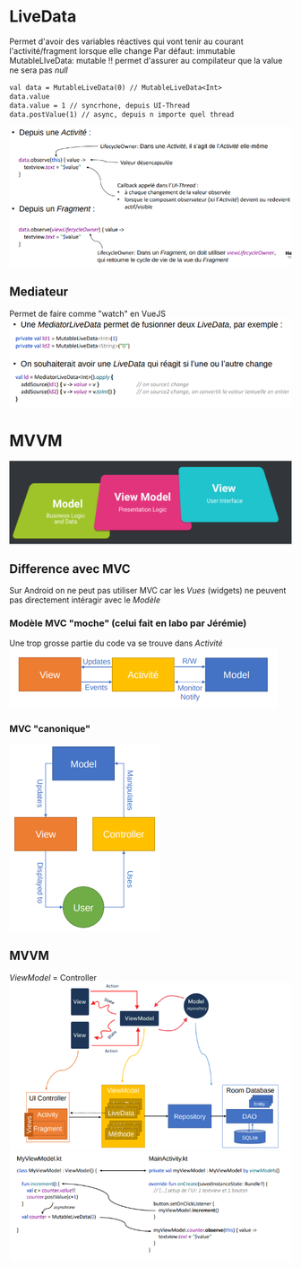 # LiveData
Permet d'avoir des variables réactives qui vont tenir au courant l'activité/fragment lorsque elle change
Par défaut: immutable
MutableLIveData: mutable
!! permet d'assurer au compilateur que la value ne sera pas *null*
```
val data = MutableLiveData(0) // MutableLiveData<Int>
data.value
data.value = 1 // syncrhone, depuis UI-Thread
data.postValue(1) // async, depuis n importe quel thread
```
![](images/Pasted%20image%2020231106165154.png)
## Mediateur
Permet de faire comme "watch" en VueJS
![](images/Pasted%20image%2020231106165602.png)
# MVVM
![](images/Pasted%20image%2020231106170324.png)
## Difference avec MVC
Sur Android on ne peut pas utiliser MVC car les *Vues* (widgets) ne peuvent pas directement intéragir avec le *Modèle*
### Modèle MVC "moche" (celui fait en labo par Jérémie)
Une trop grosse partie du code va se trouve dans *Activité*
![](images/Pasted%20image%2020231106170700.png)
### MVC "canonique"
![](images/Pasted%20image%2020231106170709.png)
## MVVM
*ViewModel* =  Controller
![](images/Pasted%20image%2020231106171429.png)
![](images/Pasted%20image%2020231106171625.png)
